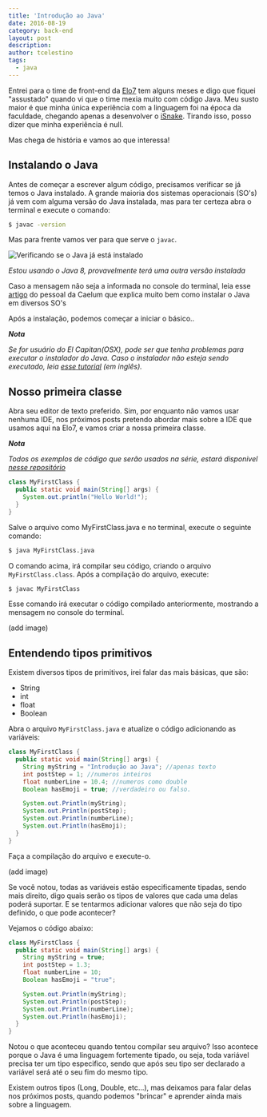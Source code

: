 ```yaml
---
title: 'Introdução ao Java'
date: 2016-08-19
category: back-end
layout: post
description:
author: tcelestino
tags:
  - java
---
```


Entrei para o time de front-end da [Elo7](http://elo7.com.br) tem alguns meses e digo que fiquei "assustado" quando vi que o time mexia muito com código Java. Meu susto maior é que minha única experiência com a linguagem foi na época da faculdade, chegando apenas a desenvolver o [iSnake](https://github.com/tcelestino/iSnake). Tirando isso, posso dizer que minha experiência é null.

Mas chega de história e vamos ao que interessa!

## Instalando o Java

Antes de começar a escrever algum código, precisamos verificar se já temos o Java instalado. A grande maioria dos sistemas operacionais (SO's) já vem com alguma versão do Java instalada, mas para ter certeza abra o terminal e execute o comando:

```bash
$ javac -version
```

Mas para frente vamos ver para que serve o `javac`.

![Verificando se o Java já está instalado](../images/introducao-ao-java-1.jpg)

*Estou usando o Java 8, provavelmente terá uma outra versão instalada*

Caso a mensagem não seja a informada no console do terminal, leia esse [artigo](https://goo.gl/XfZCiB) do pessoal da Caelum que explica muito bem como instalar o Java em diversos SO's

Após a instalação, podemos começar a iniciar o básico..

***Nota***

*Se for usuário do El Capitan(OSX), pode ser que tenha problemas para executar o instalador do Java. Caso o instalador não esteja sendo executado, leia [esse tutorial](http://osxdaily.com/2015/10/05/disable-rootless-system-integrity-protection-mac-os-x/) (em inglês).*

## Nosso primeira classe

Abra seu editor de texto preferido. Sim, por enquanto não vamos usar nenhuma IDE, nos próximos posts pretendo abordar mais sobre a IDE que usamos aqui na Elo7, e vamos criar a nossa primeira classe.

***Nota***

*Todos os exemplos de código que serão usados na série, estará disponivel [nesse repositório](http://github.com/tcelestino/intro-java.git)*

```Java
class MyFirstClass {
  public static void main(String[] args) {
    System.out.println("Hello World!");
  }
}
```

Salve o arquivo como MyFirstClass.java e no terminal, execute o seguinte comando:

```bash
$ java MyFirstClass.java
```

O comando acima, irá compilar seu código, criando o arquivo `MyFirstClass.class`. Após a compilação do arquivo, execute:

```bash
$ javac MyFirstClass
```

Esse comando irá executar o código compilado anteriormente, mostrando a mensagem no console do terminal.

(add image)

## Entendendo tipos primitivos

Existem diversos tipos de primitivos, irei falar das mais básicas, que são:

  * String
  * int
  * float
  * Boolean

Abra o arquivo `MyFirstClass.java` e atualize o código adicionando as variáveis:

```Java
class MyFirstClass {
  public static void main(String[] args) {
    String myString = "Introdução ao Java"; //apenas texto
    int postStep = 1; //numeros inteiros
    float numberLine = 10.4; //numeros como double
    Boolean hasEmoji = true; //verdadeiro ou falso.

    System.out.Println(myString);
    System.out.Println(postStep);
    System.out.Println(numberLine);
    System.out.Println(hasEmoji);
  }
}
```

Faça a compilação do arquivo e execute-o.

(add image)

Se você notou, todas as variáveis estão especificamente tipadas, sendo mais direito, digo quais serão os tipos de valores que cada uma delas poderá suportar. E se tentarmos adicionar valores que não seja do tipo definido, o que pode acontecer?

Vejamos o código abaixo:

```Java
class MyFirstClass {
  public static void main(String[] args) {
    String myString = true;
    int postStep = 1.3;
    float numberLine = 10;
    Boolean hasEmoji = "true";

    System.out.Println(myString);
    System.out.Println(postStep);
    System.out.Println(numberLine);
    System.out.Println(hasEmoji);
  }
}
```

Notou o que aconteceu quando tentou compilar seu arquivo? Isso acontece porque o Java é uma linguagem fortemente tipado, ou seja, toda variável precisa ter um tipo especifico, sendo que após seu tipo ser declarado a variável será até o seu fim do mesmo tipo.

Existem outros tipos (Long, Double, etc...), mas deixamos para falar delas nos próximos posts, quando podemos "brincar" e aprender ainda mais sobre a linguagem.
